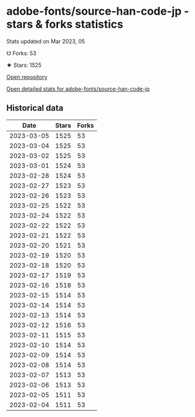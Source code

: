 # adobe-fonts/source-han-code-jp - stars & forks statistics

Stats updated on Mar 2023, 05

☋ Forks: 53

★ Stars: 1525

[Open repository](https://github.com/adobe-fonts/source-han-code-jp)

[Open detailed stats for adobe-fonts/source-han-code-jp](https://reviewgithub.com/rep/adobe-fonts/source-han-code-jp)

## Historical data
| Date | Stars | Forks |
|------|-------|-------|
| 2023-03-05 | 1525 | 53 | 
| 2023-03-04 | 1525 | 53 | 
| 2023-03-02 | 1525 | 53 | 
| 2023-03-01 | 1524 | 53 | 
| 2023-02-28 | 1524 | 53 | 
| 2023-02-27 | 1523 | 53 | 
| 2023-02-26 | 1523 | 53 | 
| 2023-02-25 | 1522 | 53 | 
| 2023-02-24 | 1522 | 53 | 
| 2023-02-22 | 1522 | 53 | 
| 2023-02-21 | 1522 | 53 | 
| 2023-02-20 | 1521 | 53 | 
| 2023-02-19 | 1520 | 53 | 
| 2023-02-18 | 1520 | 53 | 
| 2023-02-17 | 1519 | 53 | 
| 2023-02-16 | 1518 | 53 | 
| 2023-02-15 | 1514 | 53 | 
| 2023-02-14 | 1514 | 53 | 
| 2023-02-13 | 1514 | 53 | 
| 2023-02-12 | 1516 | 53 | 
| 2023-02-11 | 1515 | 53 | 
| 2023-02-10 | 1514 | 53 | 
| 2023-02-09 | 1514 | 53 | 
| 2023-02-08 | 1514 | 53 | 
| 2023-02-07 | 1513 | 53 | 
| 2023-02-06 | 1513 | 53 | 
| 2023-02-05 | 1511 | 53 | 
| 2023-02-04 | 1511 | 53 | 

